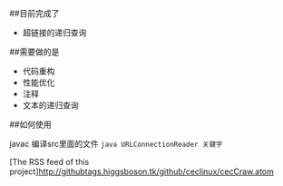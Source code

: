 ##目前完成了

- 超链接的递归查询

##需要做的是

- 代码重构
- 性能优化
- 注释
- 文本的递归查询

##如何使用

javac 编译src里面的文件
`java URLConnectionReader 关键字`

[The RSS feed of this project]http://githubtags.higgsboson.tk/github/ceclinux/cecCraw.atom
